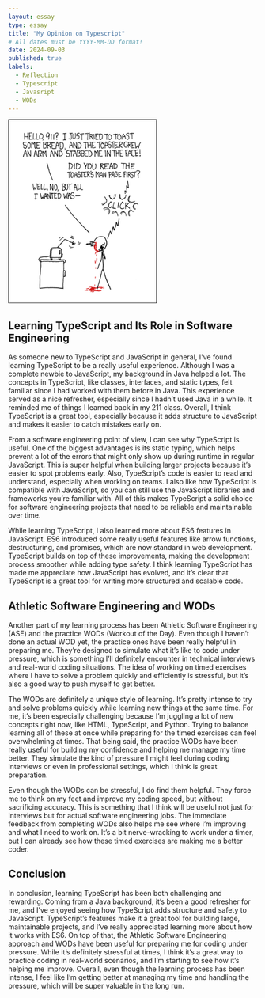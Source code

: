 ```yaml
---
layout: essay
type: essay
title: "My Opinion on Typescript"
# All dates must be YYYY-MM-DD format!
date: 2024-09-03
published: true
labels:
  - Reflection
  - Typescript
  - Javasript
  - WODs 
---
```


<img width="300px" class="rounded float-start pe-4" src="../img/smart-questions/rtfm.png">

## Learning TypeScript and Its Role in Software Engineering

As someone new to TypeScript and JavaScript in general, I've found learning TypeScript to be a really useful experience. Although I was a complete newbie to JavaScript, my background in Java helped a lot. The concepts in TypeScript, like classes, interfaces, and static types, felt familiar since I had worked with them before in Java. This experience served as a nice refresher, especially since I hadn’t used Java in a while. It reminded me of things I learned back in my 211 class. Overall, I think TypeScript is a great tool, especially because it adds structure to JavaScript and makes it easier to catch mistakes early on.

From a software engineering point of view, I can see why TypeScript is useful. One of the biggest advantages is its static typing, which helps prevent a lot of the errors that might only show up during runtime in regular JavaScript. This is super helpful when building larger projects because it’s easier to spot problems early. Also, TypeScript’s code is easier to read and understand, especially when working on teams. I also like how TypeScript is compatible with JavaScript, so you can still use the JavaScript libraries and frameworks you’re familiar with. All of this makes TypeScript a solid choice for software engineering projects that need to be reliable and maintainable over time.

While learning TypeScript, I also learned more about ES6 features in JavaScript. ES6 introduced some really useful features like arrow functions, destructuring, and promises, which are now standard in web development. TypeScript builds on top of these improvements, making the development process smoother while adding type safety. I think learning TypeScript has made me appreciate how JavaScript has evolved, and it’s clear that TypeScript is a great tool for writing more structured and scalable code.

## Athletic Software Engineering and WODs

Another part of my learning process has been Athletic Software Engineering (ASE) and the practice WODs (Workout of the Day). Even though I haven’t done an actual WOD yet, the practice ones have been really helpful in preparing me. They’re designed to simulate what it’s like to code under pressure, which is something I’ll definitely encounter in technical interviews and real-world coding situations. The idea of working on timed exercises where I have to solve a problem quickly and efficiently is stressful, but it’s also a good way to push myself to get better.

The WODs are definitely a unique style of learning. It’s pretty intense to try and solve problems quickly while learning new things at the same time. For me, it’s been especially challenging because I’m juggling a lot of new concepts right now, like HTML, TypeScript, and Python. Trying to balance learning all of these at once while preparing for the timed exercises can feel overwhelming at times. That being said, the practice WODs have been really useful for building my confidence and helping me manage my time better. They simulate the kind of pressure I might feel during coding interviews or even in professional settings, which I think is great preparation.

Even though the WODs can be stressful, I do find them helpful. They force me to think on my feet and improve my coding speed, but without sacrificing accuracy. This is something that I think will be useful not just for interviews but for actual software engineering jobs. The immediate feedback from completing WODs also helps me see where I’m improving and what I need to work on. It’s a bit nerve-wracking to work under a timer, but I can already see how these timed exercises are making me a better coder.

## Conclusion

In conclusion, learning TypeScript has been both challenging and rewarding. Coming from a Java background, it’s been a good refresher for me, and I’ve enjoyed seeing how TypeScript adds structure and safety to JavaScript. TypeScript’s features make it a great tool for building large, maintainable projects, and I’ve really appreciated learning more about how it works with ES6. On top of that, the Athletic Software Engineering approach and WODs have been useful for preparing me for coding under pressure. While it’s definitely stressful at times, I think it’s a great way to practice coding in real-world scenarios, and I’m starting to see how it’s helping me improve. Overall, even though the learning process has been intense, I feel like I’m getting better at managing my time and handling the pressure, which will be super valuable in the long run.



